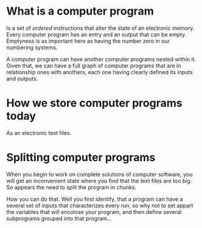 # What is a computer program
Is a set of _ordered_ instructions that alter the state of an electronic 
memory. Every computer program has an entry and an output that can be empty. 
Emptyness is as important here as having the number zero in our numbering 
systems.

A computer program can have another computer programs nested within it. Given
that, we can have a full graph of computer programs that are in relationship
ones with anothers, each one having clearly defined its inputs and outputs.




# How we store computer programs today
As an electronic text files.


# Splitting computer programs
When you begin to work on complete solutions of computer software, you 
will get an inconvenient state where you find that the text files are 
too big. So appears the need to split the program in chunks.

How you can do that. Well you first identify, that a program can have
a several set of inputs that characterizes every run, so why not
to set appart the variables that will encolose your program, and then
define several subprograms grouped into that program...